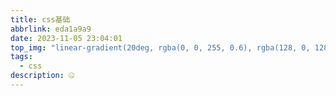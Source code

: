```yaml
---
title: css基础
abbrlink: eda1a9a9
date: 2023-11-05 23:04:01
top_img: "linear-gradient(20deg, rgba(0, 0, 255, 0.6), rgba(128, 0, 128, 0.6), rgba(255, 0, 0, 0.6), rgba(0, 128, 0, 0.6), rgba(255, 255, 0, 0.6))"
tags:
  - css
description: 🤐
---
```

